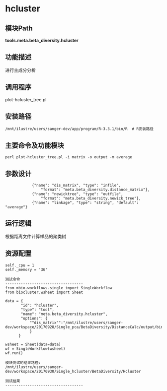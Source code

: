 hcluster
==========================

模块Path
-----------

**tools.meta.beta_diversity.hcluster**

功能描述
-----------------------------------

进行主成分分析

调用程序
-----------------------------------

plot-hcluster_tree.pl

安装路径
-----------------------------------


`/mnt/ilustre/users/sanger-dev/app/program/R-3.3.1/bin/R  # R安装路径`


主要命令及功能模块
-----------------------------------

```
perl plot-hcluster_tree.pl -i matrix -o output -m average

```

参数设计
-----------------------------------

```
            {"name": "dis_matrix", "type": "infile",
                "format": "meta.beta_diversity.distance_matrix"},
            {"name": "newicktree", "type": "outfile",
                "format": "meta.beta_diversity.newick_tree"},
            {"name": "linkage", "type": "string", "default": "average"}
```

运行逻辑
-----------------------------------

根据距离文件计算样品的聚类树

资源配置
-----------------------------------

```
self._cpu = 1
self._memory = '3G'

测试命令
-----------------------------------
from mbio.workflows.single import SingleWorkflow
from biocluster.wsheet import Sheet

data = {
       "id": "hcluster",
       "type": "tool",
       "name": "meta.beta_diversity.hcluster",
       "options": {
           ""dis_matrix"":"/mnt/ilustre/users/sanger-dev/workspace/20170928/Single_pca/BetaDiversity/DistanceCalc/output/binary_pearson_species.xls"
           }
      }

wsheet = Sheet(data=data)
wf = SingleWorkflow(wsheet)
wf.run()

模块测试的结果路径:
/mnt/ilustre/users/sanger-dev/workspace/20170930/Single_hcluster/BetaDiversity/Hcluster

测试结果
-----------------------------------